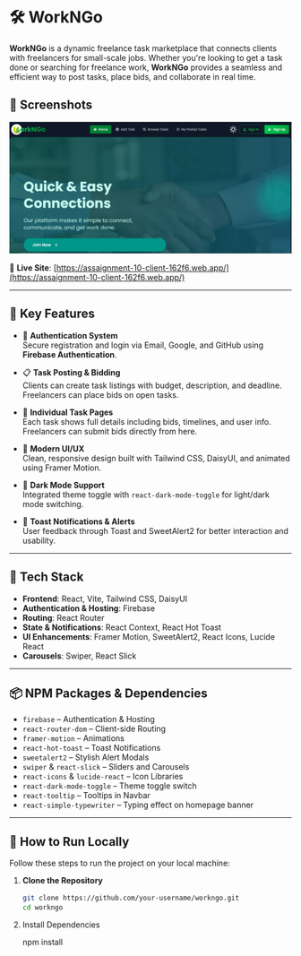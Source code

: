 # 🛠️ WorkNGo

**WorkNGo** is a dynamic freelance task marketplace that connects clients with freelancers for small-scale jobs. Whether you're looking to get a task done or searching for freelance work, **WorkNGo** provides a seamless and efficient way to post tasks, place bids, and collaborate in real time.

## 📸 Screenshots
![alt text](image.png) 


🔗 **Live Site**: [https://assaignment-10-client-162f6.web.app/](https://assaignment-10-client-162f6.web.app/)

---

## 🚀 Key Features

- 🔐 **Authentication System**  
  Secure registration and login via Email, Google, and GitHub using **Firebase Authentication**.

- 📋 **Task Posting & Bidding**  
  Clients can create task listings with budget, description, and deadline. Freelancers can place bids on open tasks.

- 📄 **Individual Task Pages**  
  Each task shows full details including bids, timelines, and user info. Freelancers can submit bids directly from here.

- 🎨 **Modern UI/UX**  
  Clean, responsive design built with Tailwind CSS, DaisyUI, and animated using Framer Motion.

- 🌙 **Dark Mode Support**  
  Integrated theme toggle with `react-dark-mode-toggle` for light/dark mode switching.

- 🔔 **Toast Notifications & Alerts**  
  User feedback through Toast and SweetAlert2 for better interaction and usability.

---

## 🧩 Tech Stack

- **Frontend**: React, Vite, Tailwind CSS, DaisyUI  
- **Authentication & Hosting**: Firebase  
- **Routing**: React Router  
- **State & Notifications**: React Context, React Hot Toast  
- **UI Enhancements**: Framer Motion, SweetAlert2, React Icons, Lucide React  
- **Carousels**: Swiper, React Slick  

---

## 📦 NPM Packages & Dependencies

- `firebase` – Authentication & Hosting  
- `react-router-dom` – Client-side Routing  
- `framer-motion` – Animations  
- `react-hot-toast` – Toast Notifications  
- `sweetalert2` – Stylish Alert Modals  
- `swiper` & `react-slick` – Sliders and Carousels  
- `react-icons` & `lucide-react` – Icon Libraries  
- `react-dark-mode-toggle` – Theme toggle switch  
- `react-tooltip` – Tooltips in Navbar  
- `react-simple-typewriter` – Typing effect on homepage banner  

---

## 🧪 How to Run Locally

Follow these steps to run the project on your local machine:

1. **Clone the Repository**
   ```bash
   git clone https://github.com/your-username/workngo.git
   cd workngo
   
2. Install Dependencies

   npm install









